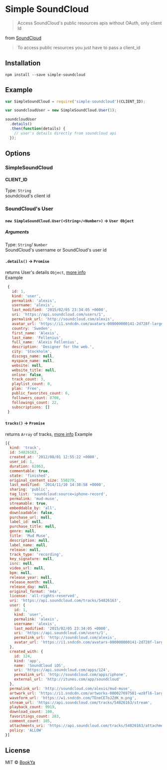 # Simple SoundCloud
> Access SoundCloud's public resources apis without OAuth, only client Id

from [SoundCloud](https://developers.soundcloud.com/docs/api/reference)
>To access public resources you just have to pass a client_id

## Installation
```
npm install --save simple-soundcloud
```

## Example
```js
var SimpleSoundCloud = require('simple-soundcloud')(CLIENT_ID);

var soundcloudUser = new SimpleSoundCloud.User(1);

soundcloudUser
  .details()
  .then(function(details) {
    // user's details directly from soundcloud api
  });

```

## Options
### SimpleSoundCloud
#### CLIENT_ID
Type: `String`  
soundcloud's client id

### SoundCloud's User
#### `new SimpleSoundCloud.User(<String>/<Number>)` -> `User Object`
##### Arguments
Type: `String`/ `Number`  
SoundCloud's username or SoundCloud's user id

#### `.details()` -> `Promise`
returns User's details `Object`, [more info](https://developers.soundcloud.com/docs/api/reference#users)  
Example
```js
 {
   id: 1,
   kind: 'user',
   permalink: 'alexis',
   username: 'alexis',
   last_modified: '2015/02/05 23:34:05 +0000',
   uri: 'https://api.soundcloud.com/users/1',
   permalink_url: 'http://soundcloud.com/alexis',
   avatar_url: 'https://i1.sndcdn.com/avatars-000000000141-2d728f-large.jpg',
   country: 'Sweden',
   first_name: 'Alexis',
   last_name: 'Fellenius',
   full_name: 'Alexis Fellenius',
   description: 'Designer for the web.',
   city: 'Stockholm',
   discogs_name: null,
   myspace_name: null,
   website: null,
   website_title: null,
   online: false,
   track_count: 3,
   playlist_count: 0,
   plan: 'Free',
   public_favorites_count: 6,
   followers_count: 8708,
   followings_count: 22,
   subscriptions: []
 }

```

#### `tracks()` -> `Promise`
returns `Array` of tracks, [more info](https://developers.soundcloud.com/docs/api/reference#tracks)
Example
```js
[{
  kind: 'track',
  id: 54826163,
  created_at: '2012/08/01 12:55:22 +0000',
  user_id: 1,
  duration: 62063,
  commentable: true,
  state: 'finished',
  original_content_size: 550279,
  last_modified: '2014/11/10 14:38:58 +0000',
  sharing: 'public',
  tag_list: 'soundcloud:source=iphone-record',
  permalink: 'mud-muse',
  streamable: true,
  embeddable_by: 'all',
  downloadable: false,
  purchase_url: null,
  label_id: null,
  purchase_title: null,
  genre: null,
  title: 'Mud Muse',
  description: null,
  label_name: null,
  release: null,
  track_type: 'recording',
  key_signature: null,
  isrc: null,
  video_url: null,
  bpm: null,
  release_year: null,
  release_month: null,
  release_day: null,
  original_format: 'm4a',
  license: 'all-rights-reserved',
  uri: 'https://api.soundcloud.com/tracks/54826163',
  user: {
    id: 1,
    kind: 'user',
    permalink: 'alexis',
    username: 'alexis',
    last_modified: '2015/02/05 23:34:05 +0000',
    uri: 'https://api.soundcloud.com/users/1',
    permalink_url: 'http://soundcloud.com/alexis',
    avatar_url: 'https://i1.sndcdn.com/avatars-000000000141-2d728f-large.jpg'
  },
  created_with: {
    id: 124,
    kind: 'app',
    name: 'SoundCloud iOS',
    uri: 'https://api.soundcloud.com/apps/124',
    permalink_url: 'http://soundcloud.com/apps/iphone',
    external_url: 'http://itunes.com/app/soundcloud'
  },
  permalink_url: 'http://soundcloud.com/alexis/mud-muse',
  artwork_url: 'https://i1.sndcdn.com/artworks-000027697581-wz8fl6-large.jpg',
  waveform_url: 'https://w1.sndcdn.com/TEneCE7oJZdK_m.png',
  stream_url: 'https://api.soundcloud.com/tracks/54826163/stream',
  playback_count: 9919,
  download_count: 100,
  favoritings_count: 283,
  comment_count: 105,
  attachments_uri: 'https://api.soundcloud.com/tracks/54826163/attachments',
  policy: 'ALLOW'
}]
```

## License
MIT © [BookYa](https://github.com/bookya)